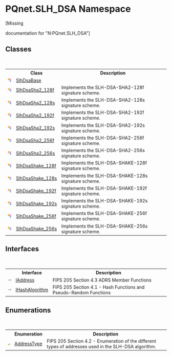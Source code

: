 # PQnet.SLH_DSA Namespace
 

\[Missing <summary> documentation for "N:PQnet.SLH_DSA"\]


## Classes
&nbsp;<table><tr><th></th><th>Class</th><th>Description</th></tr><tr><td>![Public class](media/pubclass.gif "Public class")</td><td><a href="1d1a32a0-f23c-63fc-1ca5-63206215e8be">SlhDsaBase</a></td><td /></tr><tr><td>![Public class](media/pubclass.gif "Public class")</td><td><a href="cf9ce479-b979-164b-8537-46cbb8fa5b0b">SlhDsaSha2_128f</a></td><td>
Implements the SLH-DSA-SHA2-128f signature scheme.</td></tr><tr><td>![Public class](media/pubclass.gif "Public class")</td><td><a href="66d96324-641c-5148-0552-3d2f20a35e27">SlhDsaSha2_128s</a></td><td>
Implements the SLH-DSA-SHA2-128s signature scheme.</td></tr><tr><td>![Public class](media/pubclass.gif "Public class")</td><td><a href="58c4e753-34a6-b332-767d-08dcecf27e32">SlhDsaSha2_192f</a></td><td>
Implements the SLH-DSA-SHA2-192f signature scheme.</td></tr><tr><td>![Public class](media/pubclass.gif "Public class")</td><td><a href="443b6fcb-8ce4-d6d7-c554-d9d61793311f">SlhDsaSha2_192s</a></td><td>
Implements the SLH-DSA-SHA2-192s signature scheme.</td></tr><tr><td>![Public class](media/pubclass.gif "Public class")</td><td><a href="76449077-e74f-c5c3-3ed6-a0722d3cba42">SlhDsaSha2_256f</a></td><td>
Implements the SLH-DSA-SHA2-256f signature scheme.</td></tr><tr><td>![Public class](media/pubclass.gif "Public class")</td><td><a href="47093a5b-5140-2d95-6274-fe863ef20cd3">SlhDsaSha2_256s</a></td><td>
Implements the SLH-DSA-SHA2-256s signature scheme.</td></tr><tr><td>![Public class](media/pubclass.gif "Public class")</td><td><a href="928e83af-fc1d-b80c-10b6-d071ce8adb53">SlhDsaShake_128f</a></td><td>
Implements the SLH-DSA-SHAKE-128f signature scheme.</td></tr><tr><td>![Public class](media/pubclass.gif "Public class")</td><td><a href="70a8fdef-2f2d-50c4-61b8-5656910a628f">SlhDsaShake_128s</a></td><td>
Implements the SLH-DSA-SHAKE-128s signature scheme.</td></tr><tr><td>![Public class](media/pubclass.gif "Public class")</td><td><a href="643ea9de-48de-c187-b190-5789f8c3ca7f">SlhDsaShake_192f</a></td><td>
Implements the SLH-DSA-SHAKE-192f signature scheme.</td></tr><tr><td>![Public class](media/pubclass.gif "Public class")</td><td><a href="5ec65541-4d33-faaf-6b7a-91d7f55cb201">SlhDsaShake_192s</a></td><td>
Implements the SLH-DSA-SHAKE-192s signature scheme.</td></tr><tr><td>![Public class](media/pubclass.gif "Public class")</td><td><a href="94052c05-a609-1ea9-46e6-c4f3d31ec557">SlhDsaShake_256f</a></td><td>
Implements the SLH-DSA-SHAKE-256f signature scheme.</td></tr><tr><td>![Public class](media/pubclass.gif "Public class")</td><td><a href="8c13f6f7-4b2f-4665-b77d-76704319dbc0">SlhDsaShake_256s</a></td><td>
Implements the SLH-DSA-SHAKE-256s signature scheme.</td></tr></table>

## Interfaces
&nbsp;<table><tr><th></th><th>Interface</th><th>Description</th></tr><tr><td>![Public interface](media/pubinterface.gif "Public interface")</td><td><a href="37b4112a-fbe1-f0a6-708e-bc13cec344c3">IAddress</a></td><td>
FIPS 205 Section 4.3 ADRS Member Functions</td></tr><tr><td>![Public interface](media/pubinterface.gif "Public interface")</td><td><a href="410643b8-f02a-73fe-8b80-73aa4ef6abb6">IHashAlgorithm</a></td><td>
FIPS 205 Section 4.1 - Hash Functions and Pseudo-Random Functions</td></tr></table>

## Enumerations
&nbsp;<table><tr><th></th><th>Enumeration</th><th>Description</th></tr><tr><td>![Public enumeration](media/pubenumeration.gif "Public enumeration")</td><td><a href="a16fab0f-f08e-f544-d281-299584aab148">AddressType</a></td><td>
FIPS 205 Section 4.2 - Enumeration of the different types of addresses used in the SLH-DSA algorithm.</td></tr></table>&nbsp;

